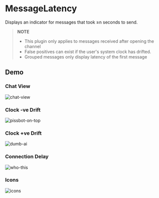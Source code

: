 # MessageLatency

Displays an indicator for messages that took ≥n seconds to send.

> **NOTE**
>
> -   This plugin only applies to messages received after opening the channel
> -   False positives can exist if the user's system clock has drifted.
> -   Grouped messages only display latency of the first message

## Demo

### Chat View

![chat-view](https://github.com/CodeRadu/Vencord/assets/82430093/69430881-60b3-422f-aa3d-c62953837566)

### Clock -ve Drift

![pissbot-on-top](https://github.com/CodeRadu/Vencord/assets/82430093/d9248b66-e761-4872-8829-e8bf4fea6ec8)

### Clock +ve Drift

![dumb-ai](https://github.com/CodeRadu/Vencord/assets/82430093/0e9783cf-51d5-4559-ae10-42399e7d4099)

### Connection Delay

![who-this](https://github.com/CodeRadu/Vencord/assets/82430093/fd68873d-8630-42cc-a166-e9063d2718b2)

### Icons

![icons](https://github.com/CodeRadu/Vencord/assets/82430093/17630bd9-44ee-4967-bcdf-3315eb6eca85)
